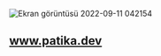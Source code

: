 
![Ekran görüntüsü 2022-09-11 042154](https://user-images.githubusercontent.com/96810885/189507654-4bf3212c-4eb5-4c27-931a-755d2a819a88.png)
## www.patika.dev


